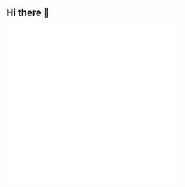 ## Hi there 👋

<img src="metrics.plugin.starlists.languages.svg" alt="Languages" style="width: 400px; height: left"/>
<img src="metrics.plugin.achievements.compact.svg" alt="Achievements" style="width: 400px; height: right"/>
